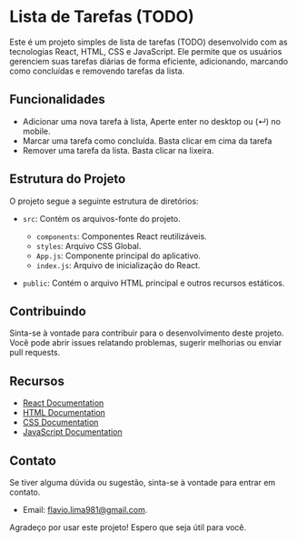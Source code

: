 # Lista de Tarefas (TODO)

Este é um projeto simples de lista de tarefas (TODO) desenvolvido com as tecnologias React, HTML, CSS e JavaScript. Ele permite que os usuários gerenciem suas tarefas diárias de forma eficiente, adicionando, marcando como concluídas e removendo tarefas da lista.

## Funcionalidades

- Adicionar uma nova tarefa à lista, Aperte enter no desktop ou (↵) no mobile.
- Marcar uma tarefa como concluída. Basta clicar em cima da tarefa
- Remover uma tarefa da lista. Basta clicar na lixeira.

## Estrutura do Projeto

O projeto segue a seguinte estrutura de diretórios:

- `src`: Contém os arquivos-fonte do projeto.
  - `components`: Componentes React reutilizáveis.
  - `styles`: Arquivo CSS Global.
  - `App.js`: Componente principal do aplicativo.
  - `index.js`: Arquivo de inicialização do React.

- `public`: Contém o arquivo HTML principal e outros recursos estáticos.

## Contribuindo

Sinta-se à vontade para contribuir para o desenvolvimento deste projeto. Você pode abrir issues relatando problemas, sugerir melhorias ou enviar pull requests.

## Recursos

- [React Documentation](https://reactjs.org/docs)
- [HTML Documentation](https://developer.mozilla.org/en-US/docs/Web/HTML)
- [CSS Documentation](https://developer.mozilla.org/en-US/docs/Web/CSS)
- [JavaScript Documentation](https://developer.mozilla.org/en-US/docs/Web/JavaScript)

## Contato

Se tiver alguma dúvida ou sugestão, sinta-se à vontade para entrar em contato.

- Email: [flavio.lima981@gmail.com](mailto:flavio.lima981@gmail.com).

Agradeço por usar este projeto! Espero que seja útil para você.



